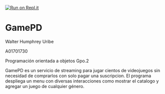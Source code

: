 [![Run on Repl.it](https://repl.it/badge/github/A01701730-Walter/GamePD)](https://repl.it/github/A01701730-Walter/GamePD)


# GamePD

Walter Humphrey Uribe 

A01701730 

Programación orientada a objetos Gpo.2 

GamePD es un servicio de streaming para jugar cientos de 
videojuegos sin necesidad de comprarlos con solo pagar una suscripcion.
El programa despliega un menu con diversas interacciones como mostrar el
catalogo y agregar un juego de cualquier género.
